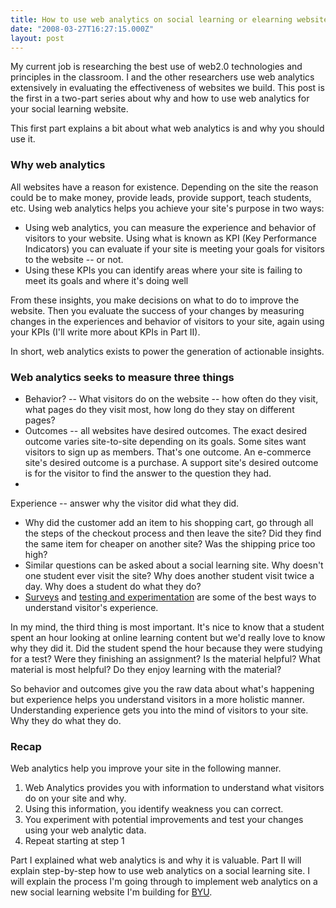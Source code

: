 ```yaml
---
title: How to use web analytics on social learning or elearning websites
date: "2008-03-27T16:27:15.000Z"
layout: post
---
```


My current job is researching the best use of web2.0 technologies and principles in the classroom. I and the other researchers use web analytics extensively in evaluating the effectiveness of websites we build. This post is the first in a two-part series about why and how to use web analytics for your social learning website.

This first part explains a bit about what web analytics is and why you should use it.

### Why web analytics

All websites have a reason for existence. Depending on the site the reason could be to make money, provide leads, provide support, teach students, etc. Using web analytics helps you achieve your site's purpose in two ways:

* Using web analytics, you can measure the experience and behavior of visitors to your website. Using what is known as KPI (Key Performance Indicators) you can evaluate if your site is meeting your goals for visitors to the website -- or not.
* Using these KPIs you can identify areas where your site is failing to meet its goals and where it's doing well

From these insights, you make decisions on what to do to improve the website. Then you evaluate the success of your changes by measuring changes in the experiences and behavior of visitors to your site, again using your KPIs (I'll write more about KPIs in Part II).

In short, web analytics exists to power the generation of actionable insights.

### Web analytics seeks to measure three things

* Behavior? -- What visitors do on the website -- how often do they visit, what pages do they visit most, how long do they stay on different pages?
* Outcomes -- all websites have desired outcomes. The exact desired outcome varies site-to-site depending on its goals. Some sites want visitors to sign up as members. That's one outcome. An e-commerce site's desired outcome is a purchase. A support site's desired outcome is for the visitor to find the answer to the question they had.
* 
Experience -- answer why the visitor did what they did.
  * Why did the customer add an item to his shopping cart, go through all the steps of the checkout process and then leave the site? Did they find the same item for cheaper on another site? Was the shipping price too high?
  * Similar questions can be asked about a social learning site. Why doesn't one student ever visit the site? Why does another student visit twice a day. Why does a student do what they do?
  * [Surveys][0] and [testing and experimentation][1] are some of the best ways to understand visitor's experience.

In my mind, the third thing is most important. It's nice to know that a student spent an hour looking at online learning content but we'd really love to know why they did it. Did the student spend the hour because they were studying for a test? Were they finishing an assignment? Is the material helpful? What material is most helpful? Do they enjoy learning with the material?

So behavior and outcomes give you the raw data about what's happening but experience helps you understand visitors in a more holistic manner. Understanding experience gets you into the mind of visitors to your site. Why they do what they do.

### Recap

Web analytics help you improve your site in the following manner.

1. Web Analytics provides you with information to understand what visitors do on your site and why.
2. Using this information, you identify weakness you can correct.
3. You experiment with potential improvements and test your changes using your web analytic data.
4. Repeat starting at step 1

Part I explained what web analytics is and why it is valuable. Part II will explain step-by-step how to use web analytics on a social learning site. I will explain the process I'm going through to implement web analytics on a new social learning website I'm building for [BYU][2].


[0]: http://www.kaushik.net/avinash/2006/05/got-surveys-recommendations-from-the-trenches.html
[1]: http://www.kaushik.net/avinash/2006/05/experimentation-and-testing-a-primer.html
[2]: http://byu.edu